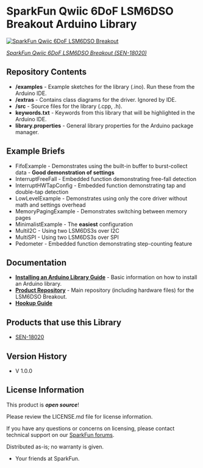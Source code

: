 SparkFun Qwiic 6DoF LSM6DSO Breakout Arduino Library
========================================

[![SparkFun Qwiic 6DoF LSM6DSO Breakout](https://cdn.sparkfun.com/assets/parts/1/7/2/4/2/18020-SparkFun_6_Degrees_of_Freedom_Breakout_-_LSM6DSO__Qwiic_-01.jpg)](https://www.sparkfun.com/products/18020)

[*SparkFun Qwiic 6DoF LSM6DSO Breakout  (SEN-18020)*](https://www.sparkfun.com/products/18020)


Repository Contents
-------------------

* **/examples** - Example sketches for the library (.ino). Run these from the Arduino IDE. 
* **/extras** - Contains class diagrams for the driver.  Ignored by IDE.
* **/src** - Source files for the library (.cpp, .h).
* **keywords.txt** - Keywords from this library that will be highlighted in the Arduino IDE. 
* **library.properties** - General library properties for the Arduino package manager. 

Example Briefs
--------------

* FifoExample - Demonstrates using the built-in buffer to burst-collect data - **Good demonstration of settings**
* InterruptFreeFall - Embedded function demonstrating free-fall detection
* InterruptHWTapConfig - Embedded function demonstrating tap and double-tap detection
* LowLevelExample - Demonstrates using only the core driver without math and settings overhead
* MemoryPagingExample - Demonstrates switching between memory pages
* MinimalistExample - The **easiest** configuration
* MultiI2C - Using two LSM6DS3s over I2C
* MultiSPI - Using two LSM6DS3s over SPI
* Pedometer - Embedded function demonstrating step-counting feature

Documentation
--------------

* **[Installing an Arduino Library Guide](https://learn.sparkfun.com/tutorials/installing-an-arduino-library)** - Basic information on how to install an Arduino library.
* **[Product Repository](https://github.com/sparkfun/SparkFun_Qwiic_6DoF_LSM6DSO)** - Main repository (including hardware files) for the LSM6DSO Breakout.
* **[Hookup Guide](https://learn.sparkfun.com/tutorials/1664)** 

Products that use this Library 
---------------------------------

* [SEN-18020](https://www.sparkfun.com/products/18020)

Version History
---------------

* V 1.0.0

License Information
-------------------

This product is _**open source**_! 

Please review the LICENSE.md file for license information. 

If you have any questions or concerns on licensing, please contact technical support on our [SparkFun forums](https://forum.sparkfun.com/viewforum.php?f=152).

Distributed as-is; no warranty is given.

- Your friends at SparkFun.

